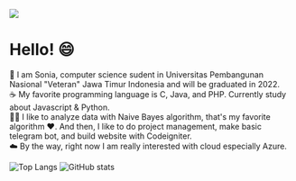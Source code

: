 ![](https://visitor-badge.laobi.icu/badge?page_id=soniatisaputri.soniatisaputri)
# Hello! :smile:
:woman: I am Sonia, computer science sudent in Universitas Pembangunan Nasional "Veteran" Jawa Timur Indonesia and will be graduated in 2022. <br/>
:coffee: My favorite programming language is C, Java, and PHP. 
Currently study about Javascript & Python. <br/> 
:woman_technologist: I like to analyze data with Naive Bayes algorithm, that's my favorite algorithm :heart:. And then, I like to do project management, make basic telegram bot, and build website with Codeigniter. <br/>
:cloud: By the way, right now I am really interested with cloud especially Azure. <br/>

![Top Langs](https://github-readme-stats.vercel.app/api/top-langs/?username=soniatisaputri&theme=tokyonight)
![GitHub stats](https://github-readme-stats.vercel.app/api?username=soniatisaputri&show_icons=true&theme=tokyonight)
